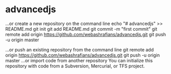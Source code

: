 # advancedjs
…or create a new repository on the command line
echo "# advancedjs" >> README.md
git init
git add README.md
git commit -m "first commit"
git remote add origin https://github.com/webashrafians/advancedjs.git
git push -u origin master
                
…or push an existing repository from the command line
git remote add origin https://github.com/webashrafians/advancedjs.git
git push -u origin master
…or import code from another repository
You can initialize this repository with code from a Subversion, Mercurial, or TFS project.

